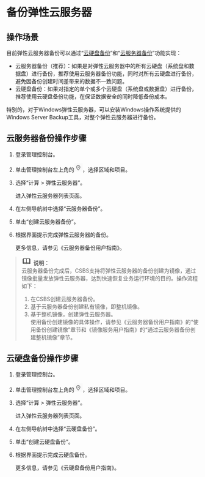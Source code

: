 # 备份弹性云服务器<a name="ZH-CN_TOPIC_0096304614"></a>

## 操作场景<a name="section5441517105316"></a>

目前弹性云服务器备份可以通过“[云硬盘备份](https://www.huaweicloud.com/product/vbs.html)”和“[云服务器备份](https://www.huaweicloud.com/product/csbs.html)”功能实现：

-   云服务器备份（推荐）：如果是对弹性云服务器中的所有云硬盘（系统盘和数据盘）进行备份，推荐使用云服务器备份功能，同时对所有云硬盘进行备份，避免因备份创建时间差带来的数据不一致问题。
-   云硬盘备份：如果对指定的单个或多个云硬盘（系统盘或数据盘）进行备份，推荐使用云硬盘备份功能，在保证数据安全的同时降低备份成本。

特别的，对于Windows弹性云服务器，可以安装Windows操作系统提供的Windows Server Backup工具，对整个弹性云服务器进行备份。

## 云服务器备份操作步骤<a name="section55131850105514"></a>

1.  登录管理控制台。
2.  单击管理控制台左上角的![](figures/icon-region.png)，选择区域和项目。
3.  选择“计算 \> 弹性云服务器”。

    进入弹性云服务器列表页面。

4.  在左侧导航树中选择“云服务器备份”。
5.  单击“创建云服务器备份”。
6.  根据界面提示完成弹性云服务器的备份。

    更多信息，请参见《云服务器备份用户指南》。


>![](public_sys-resources/icon-note.gif) **说明：**   
>云服务器备份完成后，CSBS支持将弹性云服务器的备份创建为镜像，通过镜像批量发放弹性云服务器，达到快速恢复业务运行环境的目的。操作流程如下：  
>1.  在CSBS创建云服务器备份。  
>2.  基于云服务器备份创建私有镜像，即整机镜像。  
>3.  基于整机镜像，创建弹性云服务器。  
>使用备份创建镜像的具体操作，请参见《云服务器备份用户指南》的“使用备份创建镜像”章节和《镜像服务用户指南》的“通过云服务器备份创建整机镜像”章节。  

## 云硬盘备份操作步骤<a name="section16144163518523"></a>

1.  登录管理控制台。
2.  单击管理控制台左上角的![](figures/icon-region.png)，选择区域和项目。
3.  选择“计算 \> 弹性云服务器”。

    进入弹性云服务器列表页面。

4.  在左侧导航树中选择“云硬盘备份”。
5.  单击“创建云硬盘备份”。
6.  根据界面提示完成云硬盘备份。

    更多信息，请参见《云硬盘备份用户指南》。


